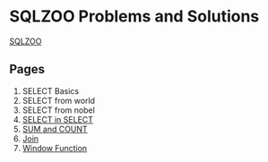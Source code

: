 # SQLZOO Problems and Solutions
[SQLZOO](https://sqlzoo.net)

## Pages
1. SELECT Basics
2. SELECT from world
3. SELECT from nobel
4. [SELECT in SELECT](scripts/select_in_select.sql)
5. [SUM and COUNT](scripts/sum_and_count.sql)
6. [Join](scripts/join.sql)
7. [Window Function](scripts/window_functions.sql)
